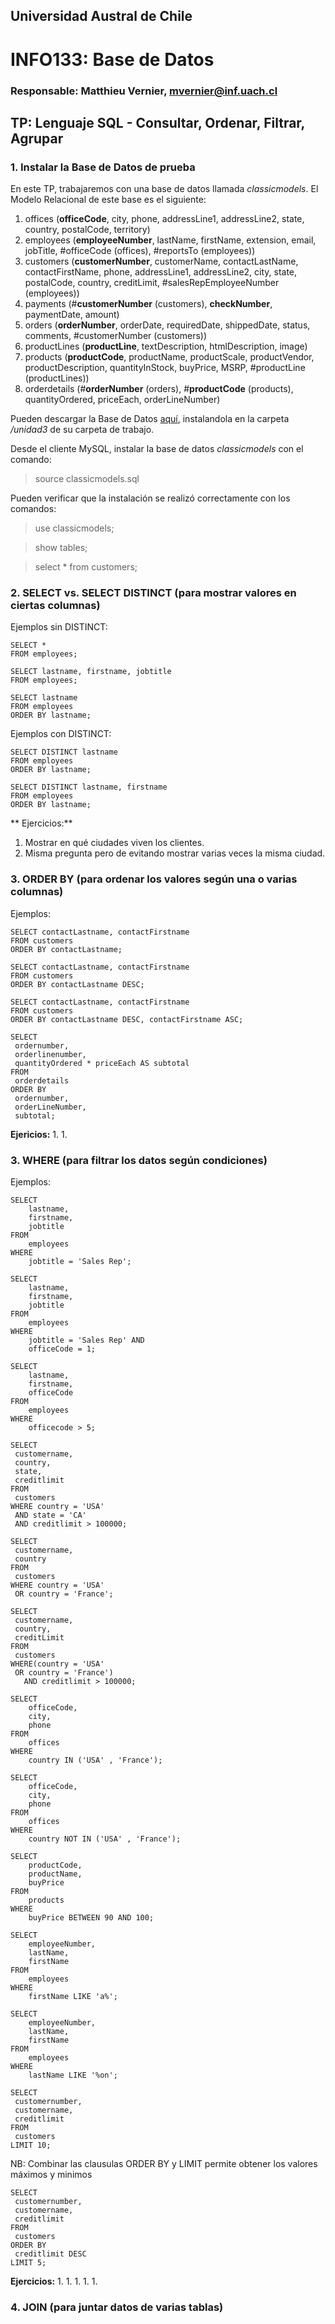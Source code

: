 ## Universidad Austral de Chile

# INFO133: Base de Datos

### Responsable: Matthieu Vernier, mvernier@inf.uach.cl

## TP: Lenguaje SQL - Consultar, Ordenar, Filtrar, Agrupar

### 1. Instalar la Base de Datos de prueba

En este TP, trabajaremos con una base de datos llamada _classicmodels_. El Modelo Relacional de este base es el siguiente:

1. offices (**officeCode**, city, phone, addressLine1, addressLine2, state, country, postalCode, territory)
1. employees (**employeeNumber**, lastName, firstName, extension, email, jobTitle, #officeCode (offices), #reportsTo (employees))
1. customers (**customerNumber**, customerName, contactLastName, contactFirstName, phone, addressLine1, addressLine2, city, state, postalCode, country, creditLimit, #salesRepEmployeeNumber (employees))
1. payments (#**customerNumber** (customers), **checkNumber**, paymentDate, amount)
1. orders (**orderNumber**, orderDate, requiredDate, shippedDate, status, comments, #customerNumber (customers))
1. productLines (**productLine**, textDescription, htmlDescription, image)
1. products (**productCode**, productName, productScale, productVendor, productDescription, quantityInStock, buyPrice, MSRP, #productLine (productLines))
1. orderdetails (#**orderNumber** (orders), #**productCode** (products), quantityOrdered, priceEach, orderLineNumber)
 
Pueden descargar la Base de Datos [aquí](classicmodels.sql), instalandola en la carpeta _/unidad3_ de su carpeta de trabajo.

Desde el cliente MySQL, instalar la base de datos _classicmodels_ con el comando:

> source classicmodels.sql

Pueden verificar que la instalación se realizó correctamente con los comandos:

> use classicmodels;

> show tables;

> select * from customers;

### 2. SELECT vs. SELECT DISTINCT (para mostrar valores en ciertas columnas)

Ejemplos sin DISTINCT:

```
SELECT * 
FROM employees;
```

``` [sql]
SELECT lastname, firstname, jobtitle 
FROM employees;
```

```
SELECT lastname
FROM employees
ORDER BY lastname;
```

Ejemplos con DISTINCT:

```
SELECT DISTINCT lastname
FROM employees
ORDER BY lastname;
```

```
SELECT DISTINCT lastname, firstname
FROM employees
ORDER BY lastname;
```

** Ejercicios:**
1. Mostrar en qué ciudades viven los clientes.
1. Misma pregunta pero de evitando mostrar varias veces la misma ciudad.

### 3. ORDER BY (para ordenar los valores según una o varias columnas)

Ejemplos:

```
SELECT contactLastname, contactFirstname
FROM customers
ORDER BY contactLastname;
```

```
SELECT contactLastname, contactFirstname
FROM customers
ORDER BY contactLastname DESC;
```

```
SELECT contactLastname, contactFirstname
FROM customers
ORDER BY contactLastname DESC, contactFirstname ASC;
```

```
SELECT
 ordernumber,
 orderlinenumber,
 quantityOrdered * priceEach AS subtotal
FROM
 orderdetails
ORDER BY
 ordernumber,
 orderLineNumber,
 subtotal;
```

**Ejericios:**
1.
1.

### 3. WHERE (para filtrar los datos según condiciones)

Ejemplos:

```
SELECT 
    lastname, 
    firstname, 
    jobtitle
FROM
    employees
WHERE
    jobtitle = 'Sales Rep';
```

```
SELECT 
    lastname, 
    firstname, 
    jobtitle
FROM
    employees
WHERE
    jobtitle = 'Sales Rep' AND 
    officeCode = 1;
```

```
SELECT 
    lastname, 
    firstname, 
    officeCode
FROM
    employees
WHERE 
    officecode > 5;
```

```
SELECT    
 customername, 
 country, 
 state, 
 creditlimit
FROM    
 customers
WHERE country = 'USA'
 AND state = 'CA'
 AND creditlimit > 100000;
```

```
SELECT    
 customername, 
 country
FROM    
 customers
WHERE country = 'USA'
 OR country = 'France';
```

```
SELECT   
 customername, 
 country, 
 creditLimit
FROM   
 customers
WHERE(country = 'USA'
 OR country = 'France')
   AND creditlimit > 100000;
```

```
SELECT 
    officeCode, 
    city, 
    phone
FROM
    offices
WHERE
    country IN ('USA' , 'France');
```
```
SELECT 
    officeCode, 
    city, 
    phone
FROM
    offices
WHERE
    country NOT IN ('USA' , 'France');
```

```
SELECT 
    productCode, 
    productName, 
    buyPrice
FROM
    products
WHERE
    buyPrice BETWEEN 90 AND 100;
```

```
SELECT 
    employeeNumber, 
    lastName, 
    firstName
FROM
    employees
WHERE
    firstName LIKE 'a%';
```

```
SELECT 
    employeeNumber, 
    lastName, 
    firstName
FROM
    employees
WHERE
    lastName LIKE '%on';
```

```
SELECT
 customernumber,
 customername,
 creditlimit
FROM
 customers
LIMIT 10;
```

NB: Combinar las clausulas ORDER BY y LIMIT permite obtener los valores máximos y minimos

```
SELECT
 customernumber,
 customername,
 creditlimit
FROM
 customers
ORDER BY
 creditlimit DESC
LIMIT 5;
```

**Ejercicios:**
1.
1.
1.
1.
1.

### 4. JOIN (para juntar datos de varias tablas)


